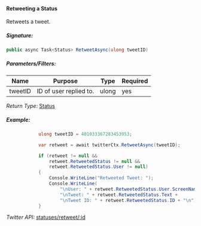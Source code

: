#### Retweeting a Status

Retweets a tweet.

##### Signature:

```c#
public async Task<Status> RetweetAsync(ulong tweetID)
```

##### Parameters/Filters:

| Name | Purpose | Type | Required |
|------|---------|------|----------|
| tweetID | ID of user replied to. | ulong | yes |

*Return Type:* [Status](../LINQ-to-Twitter-Entities/Status-Entity.md)

##### Example:

```c#
            ulong tweetID = 401033367283453953;

            var retweet = await twitterCtx.RetweetAsync(tweetID);

            if (retweet != null && 
                retweet.RetweetedStatus != null && 
                retweet.RetweetedStatus.User != null)
            {
                Console.WriteLine("Retweeted Tweet: ");
                Console.WriteLine(
                    "\nUser: " + retweet.RetweetedStatus.User.ScreenNameResponse +
                    "\nTweet: " + retweet.RetweetedStatus.Text +
                    "\nTweet ID: " + retweet.RetweetedStatus.ID + "\n"); 
            }
```

*Twitter API:* [statuses/retweet/:id](https://developer.twitter.com/en/docs/tweets/post-and-engage/api-reference/post-statuses-retweet-id)